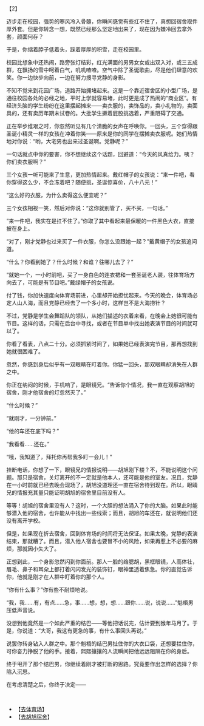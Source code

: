 <div id="navifation" class='headbar'>
    <iframe id='head' align="center" width="100%" height="160" src=""  frameborder="no" border="0" marginwidth="0" marginheight="px" scrolling="no"></iframe>
</div>
<style>
    .headbar{text-align:center;}
    .iframe{margin:0 auto;}
</style>
<script>
    var oDiv = document.getElementById('head');
    oDiv.style.position = 'fixed'; oDiv.style.top = '0px'; oDiv.style.left = '0px';
    document.title="众里寻她千百度";
    document.querySelector("body > div > h1 > a").innerHTML=''
</script>
<br><br>


【2】

迈步走在校园，强势的寒风冷入骨髓，你瞬间感觉有些扛不住了，真想回宿舍取件厚外套。但是你转念一想，既然已经那么坚定地出来了，现在因为嫌冷回去拿外套，颜面何存？

于是，你缩着脖子低着头，踩着厚厚的积雪，走在校园里。

校园比想象中还热闹，路旁张灯结彩，红光满面的男男女女或出双入对，或三五成群，在飘扬的雪中呵着白气，叽叽喳喳。空气中除了圣诞歌曲，尽是他们肆意的欢笑。你一边快步向前，一边在努力搜寻党静的身影。

不知不觉来到花园广场，道路开始拥堵起来。这是一个靠近宿舍区的小型广场，是通往校园各处的必经之地，平时上学就容易堵，此时更是成了热闹的“商业区”。有经济头脑的学生纷纷在这里摆起摊来——卖衣服的，卖饰品的，卖小礼物的，卖面具的，还有卖历年期末试卷的。大批学生撅着屁股挑选着，严重阻碍了交通。

正在举步维艰之时，你忽然听见有几个清脆的女声在呼唤你。一回头，三个穿得跟圣诞小精灵一样的女孩在冲着你笑——原来是你的同学在摆摊卖衣服呢。她们热情地对你说：“哟，大宅男也出来过圣诞啊。党静呢？”

一句话就点中你的要害，你不想继续这个话题，回避道：“今天的风真给力。咦？你们卖衣服啊？”

三个女孩一听可能来了生意，更加热情起来。戴红帽子的女孩说：“来一件吧，看你穿得这么少，不会冻着吧？随便挑，圣诞惊喜价，八十八元！”

“这么好的衣服，为什么卖得这么便宜呢？”

三个女孩相视一笑，然后对你说：“这你就别管了，买不买，一句话。”

“来一件吧，我实在是扛不住了。”你取了其中看起来最保暖的一件黑色大衣，直接披在身上。

“对了，刚才党静也过来买了一件衣服，你怎么没跟她一起？”戴黄帽子的女孩追问道。

“什么？你看到她了？什么时候？和谁？往哪儿去了？”

“就她一个，一小时前吧，买了一身白色的连衣裙和一套圣诞老人装，往体育场方向去了，可能是有节目吧。”戴绿帽子的女孩说。

付了钱，你加快速度向体育场前进，心里却开始担忧起来。今天的晚会，体育场必定人山人海，而且党静已经去了一个多小时，这样岂不是大海捞针？

不过，党静是学生会舞蹈队的领队，从她们描述的衣着来看，在晚会上她很可能有节目。这样的话，只需在后台中寻找，或者在节目单中找出她表演节目的时间就可以了。

你看了看表，八点二十分。必须抓紧时间了，如果她已经表演完节目，那再想找到她就很困难了。

忽然，你感到身后似乎有一双眼睛在盯着你。你猛一回头，那双眼睛却消失在人群之中。

你正在纳闷的时候，手机响了，是眼镜兄。“告诉你个情况，我一直在观察胡旭的宿舍，刚才他宿舍的灯忽然灭了。”

“什么时候？”

“就刚才，一分钟前。”

“他的车还在底下吗？”

“我看看……还在。”

“哦，我知道了，拜托你再帮我多盯一会儿！”

挂断电话，你想了一下，眼镜兄的情报说明——胡旭刚下楼？不，不能说明这个问题。那只是宿舍，关灯离开的不一定就是他本人，还可能是他的室友。况且，党静在一小时前就已经去晚会现场了，胡旭没道理还一直在宿舍待到现在。所以，眼睛兄的情报充其量只能证明胡旭的宿舍里目前没有人。

等等！胡旭的宿舍里没有人？这时，一个大胆的想法涌入了你的大脑。如果此时能够潜入他的宿舍，也许能从中找出一些线索；而且，胡旭的车还在，就说明他们还没有离开学校。

但是，如果现在折去宿舍，回到体育场的时间将无法保证。如果太晚，党静的表演结束，那就糟了。而且，潜入他人宿舍也要冒不小的风险，如果再惹上不必要的麻烦，那就因小失大了。

正想到此，一个身影忽然闪到你面前。那人一脸的络腮胡，黑框眼镜，人高体壮，眉毛、鼻子和耳朵上都打着闪闪发光的装饰钉，眼神里透着焦急。你的直觉告诉你，他就是刚才在人群中盯着你的那个人。

“你有什么事？”你有些不耐烦地说。

“我，我……有，有点……急，事……想，想，想……跟你……说，说说……”魁梧男压低声音说。

没想到他竟然是一个如此严重的结巴——等他把话说完，估计要到猴年马月了。于是，你说道：“大哥，我这有更急的事，有什么事回头再说。”

说罢你转身钻入人群之中。那个魁梧的结巴男扯住你的大衣口袋，还想要拦住你，可你奋力挣脱了他的手。接着，熙熙攘攘的人流瞬间把他远远阻隔在你的身后。

终于甩开了那个结巴男，你继续着刚才被打断的思路。究竟要作出怎样的选择？你陷入沉思。

在考虑清楚之后，你终于决定——

<br/>

* 【[去体育场](4)】
  <br/>
* 【[去胡旭宿舍](5)】